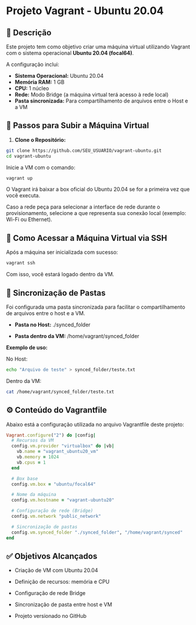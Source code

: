 # Projeto Vagrant - Ubuntu 20.04

## 📌 Descrição

Este projeto tem como objetivo criar uma máquina virtual utilizando Vagrant com o sistema operacional **Ubuntu 20.04 (focal64)**.

A configuração inclui:

- **Sistema Operacional:** Ubuntu 20.04
- **Memória RAM:** 1 GB
- **CPU:** 1 núcleo
- **Rede:** Modo Bridge (a máquina virtual terá acesso à rede local)
- **Pasta sincronizada:** Para compartilhamento de arquivos entre o Host e a VM


## 🚀 Passos para Subir a Máquina Virtual

1. **Clone o Repositório:**

```bash
git clone https://github.com/SEU_USUARIO/vagrant-ubuntu.git
cd vagrant-ubuntu
```

Inicie a VM com o comando:
```bash
vagrant up
```

O Vagrant irá baixar a box oficial do Ubuntu 20.04 se for a primeira vez que você executa.

Caso a rede peça para selecionar a interface de rede durante o provisionamento, selecione a que representa sua conexão local (exemplo: Wi-Fi ou Ethernet).

## 🔑 Como Acessar a Máquina Virtual via SSH
Após a máquina ser inicializada com sucesso:
```bash
vagrant ssh
```

Com isso, você estará logado dentro da VM.

## 📂 Sincronização de Pastas
Foi configurada uma pasta sincronizada para facilitar o compartilhamento de arquivos entre o host e a VM.

- **Pasta no Host:** ./synced_folder

- **Pasta dentro da VM:** /home/vagrant/synced_folder

**Exemplo de uso:**

No Host:
```bash
echo "Arquivo de teste" > synced_folder/teste.txt
```

Dentro da VM:
```bash
cat /home/vagrant/synced_folder/teste.txt
```

## ⚙️ Conteúdo do Vagrantfile
Abaixo está a configuração utilizada no arquivo Vagrantfile deste projeto:

```ruby
Vagrant.configure("2") do |config|
  # Recursos da VM
  config.vm.provider "virtualbox" do |vb|
    vb.name = "vagrant_ubuntu20_vm"
    vb.memory = 1024
    vb.cpus = 1
  end

  # Box base
  config.vm.box = "ubuntu/focal64"

  # Nome da máquina
  config.vm.hostname = "vagrant-ubuntu20"

  # Configuração de rede (Bridge)
  config.vm.network "public_network"

  # Sincronização de pastas
  config.vm.synced_folder "./synced_folder", "/home/vagrant/synced"
end
```


## ✅ Objetivos Alcançados
- Criação de VM com Ubuntu 20.04

- Definição de recursos: memória e CPU

- Configuração de rede Bridge

- Sincronização de pasta entre host e VM

- Projeto versionado no GitHub